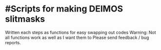 #Scripts for making DEIMOS slitmasks
=====================
Written each steps as functions for easy swapping out codes
Warning: Not all functions work as well as I want them to
Please send feedback / bug reports.
